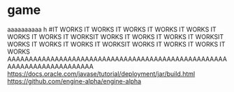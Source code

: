 # game
aaaaaaaaaa
h
#IT WORKS IT WORKS IT WORKS IT WORKS IT WORKS IT WORKS IT WORKS IT WORKSIT WORKS IT WORKS IT WORKS IT WORKSIT WORKS IT WORKS IT WORKS IT WORKSIT WORKS IT WORKS IT WORKS IT WORKS AAAAAAAAAAAAAAAAAAAAAAAAAAAAAAAAAAAAAAAAAAAAAAAAAAAAAAAAAAAAAAAAAAAAAAA
https://docs.oracle.com/javase/tutorial/deployment/jar/build.html
https://github.com/engine-alpha/engine-alpha
